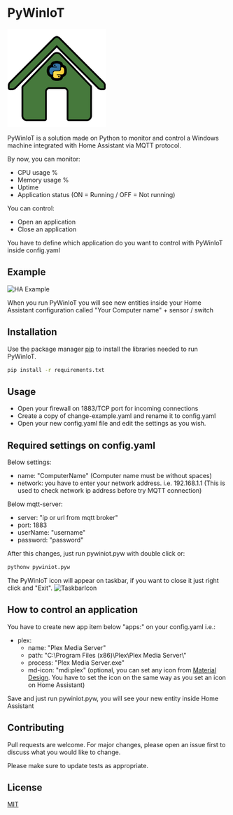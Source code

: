 # PyWinIoT
![PyWinIoT Logo](https://github.com/ezecuervo/PyWinIoT/blob/master/pywiniot.png?raw=true)

PyWinIoT is a solution made on Python to monitor and control a Windows machine integrated with Home Assistant via MQTT protocol.

By now, you can monitor:
- CPU usage %
- Memory usage %
- Uptime
- Application status (ON = Running / OFF = Not running)

You can control:
- Open an application
- Close an application

You have to define which application do you want to control with PyWinIoT inside config.yaml

## Example
![HA Example](https://i.ibb.co/K7hpTbf/ha-example.png)


When you run PyWinIoT you will see new entities inside your Home Assistant configuration called "Your Computer name" + sensor / switch

## Installation

Use the package manager [pip](https://pip.pypa.io/en/stable/) to install the libraries needed to run PyWinIoT.

```bash
pip install -r requirements.txt
```

## Usage
- Open your firewall on 1883/TCP port for incoming connections
- Create a copy of change-example.yaml and rename it to config.yaml
- Open your new config.yaml file and edit the settings as you wish.

## Required settings on config.yaml
Below settings: 
- name: "ComputerName" (Computer name must be without spaces)
- network: you have to enter your network address. i.e. 192.168.1.1 (This is used to check network ip address before try MQTT connection)

Below mqtt-server:
- server: "ip or url from mqtt broker"
- port: 1883
- userName: "username"
- password: "password"

After this changes, just run pywiniot.pyw with double click or:

```bash
pythonw pywiniot.pyw
```

The PyWinIoT icon will appear on taskbar, if you want to close it just right click and "Exit".
![TaskbarIcon](https://i.ibb.co/g41nGkh/pywiniot-taskbar.png)

## How to control an application
You have to create new app item below "apps:" on your config.yaml i.e.:
  - plex:
    * name: "Plex Media Server"
    * path: "C:\\Program Files (x86)\\Plex\\Plex Media Server\\"
    * process: "Plex Media Server.exe"
    * md-icon: "mdi:plex" (optional, you can set any icon from [Material Design](https://materialdesignicons.com/). You have to set the icon on the same way as you set an icon on Home Assistant)

Save and just run pywiniot.pyw, you will see your new entity inside Home Assistant

## Contributing
Pull requests are welcome. For major changes, please open an issue first to discuss what you would like to change.

Please make sure to update tests as appropriate.

## License
[MIT](https://choosealicense.com/licenses/mit/)
